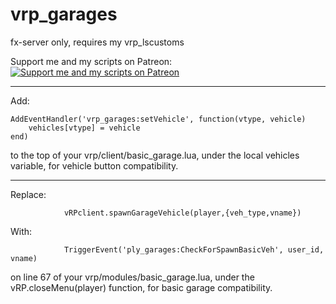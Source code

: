 # vrp_garages
fx-server only, requires my vrp_lscustoms

Support me and my scripts on Patreon:  
[![Support me and my scripts on Patreon](http://i.imgur.com/dyePK6Q.png)](https://www.patreon.com/Sighmir)  
***********************************************************************************************************************************
Add:
```
AddEventHandler('vrp_garages:setVehicle', function(vtype, vehicle)
	vehicles[vtype] = vehicle
end)
```
to the top of your vrp/client/basic_garage.lua, under the local vehicles variable, for vehicle button compatibility.
************************************************************************************************************************************
Replace:
```
            vRPclient.spawnGarageVehicle(player,{veh_type,vname})
```
With:
```
            TriggerEvent('ply_garages:CheckForSpawnBasicVeh', user_id, vname)
```
on line 67 of your vrp/modules/basic_garage.lua, under the vRP.closeMenu(player) function, for basic garage compatibility.
